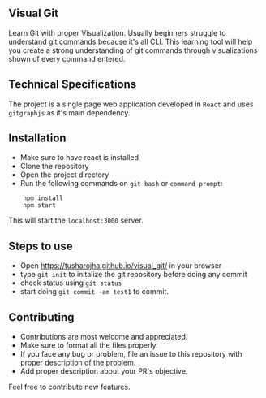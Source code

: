 ## Visual Git

Learn Git with proper Visualization. Usually beginners struggle to understand git commands because it's all CLI. This learning tool will help you create a strong understanding of git commands through visualizations shown of every command entered.

## Technical Specifications

The project is a single page web application developed in `React` and uses `gitgraphjs` as it's main dependency.

## Installation

- Make sure to have react is installed
- Clone the repository
- Open the project directory
- Run the following commands on `git bash` or `command prompt`:

```
    npm install
    npm start
```

This will start the `localhost:3000` server.

## Steps to use

- Open https://tusharojha.github.io/visual_git/ in your browser
- type `git init` to initalize the git repository before doing any commit
- check status using `git status`
- start doing `git commit -am test1` to commit.

## Contributing

- Contributions are most welcome and appreciated.
- Make sure to format all the files properly.
- If you face any bug or problem, file an issue to this repository with proper description of the problem.
- Add proper description about your PR's objective.

Feel free to contribute new features.
